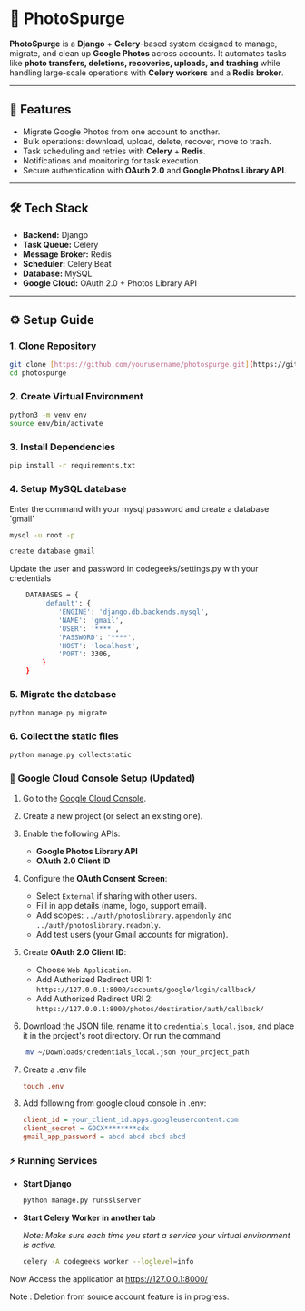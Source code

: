 
# 📸 PhotoSpurge

**PhotoSpurge** is a **Django** + **Celery**-based system designed to manage, migrate, and clean up **Google Photos** across accounts. It automates tasks like **photo transfers, deletions, recoveries, uploads, and trashing** while handling large-scale operations with **Celery workers** and a **Redis broker**.

---

## 🚀 Features

* Migrate Google Photos from one account to another.
* Bulk operations: download, upload, delete, recover, move to trash.
* Task scheduling and retries with **Celery** + **Redis**.
* Notifications and monitoring for task execution.
* Secure authentication with **OAuth 2.0** and **Google Photos Library API**.

---

## 🛠️ Tech Stack

* **Backend:** Django 
* **Task Queue:** Celery
* **Message Broker:** Redis
* **Scheduler:** Celery Beat
* **Database:** MySQL
* **Google Cloud:** OAuth 2.0 + Photos Library API

---

## ⚙️ Setup Guide

### 1. Clone Repository

```bash
git clone [https://github.com/yourusername/photospurge.git](https://github.com/yourusername/photospurge.git)
cd photospurge
````

### 2\. Create Virtual Environment

```bash
python3 -m venv env
source env/bin/activate
```

### 3\. Install Dependencies

```bash
pip install -r requirements.txt
```
### 4\. Setup MySQL database
Enter the command with your mysql password and  create a database 'gmail'
```bash
mysql -u root -p
```
```bash
create database gmail
```
Update the user and password in codegeeks/settings.py with your credentials
```bash
    DATABASES = {
        'default': {
            'ENGINE': 'django.db.backends.mysql',
            'NAME': 'gmail',
            'USER': '****',
            'PASSWORD': '****',
            'HOST': 'localhost',
            'PORT': 3306,
        }
    }
```
### 5\. Migrate the database

```bash
python manage.py migrate
```
### 6\. Collect the static files

```bash
python manage.py collectstatic
```
### 🔑 Google Cloud Console Setup (Updated)

1.  Go to the [Google Cloud Console](https://console.cloud.google.com/).

2.  Create a new project (or select an existing one).

3.  Enable the following APIs:

      * **Google Photos Library API**
      * **OAuth 2.0 Client ID**

4.  Configure the **OAuth Consent Screen**:

      * Select `External` if sharing with other users.
      * Fill in app details (name, logo, support email).
      * Add scopes: `../auth/photoslibrary.appendonly` and `../auth/photoslibrary.readonly`.
      * Add test users (your Gmail accounts for migration).

5.  Create **OAuth 2.0 Client ID**:

      * Choose `Web Application`.
      * Add Authorized Redirect URI 1:
        `https://127.0.0.1:8000/accounts/google/login/callback/`
    * Add Authorized Redirect URI 2:
        `https://127.0.0.1:8000/photos/destination/auth/callback/`
    

6.  Download the JSON file, rename it to `credentials_local.json`, and place it in the project's root directory.
Or run the command
```bash
    mv ~/Downloads/credentials_local.json your_project_path
```

7.  Create a .env file
    ```ini
    touch .env
    ```
 8. Add following from google cloud console in .env:

    ```ini
    client_id = your_client_id.apps.googleusercontent.com
    client_secret = GOCX********cdx
    gmail_app_password = abcd abcd abcd abcd
    ```

### ⚡ Running Services

  * **Start Django**
    ```bash
    python manage.py runsslserver
    ```

  * **Start Celery Worker in another tab**
    
    *Note: Make sure each time you start a service your virtual  environment is active.*

    ```bash
    celery -A codegeeks worker --loglevel=info
    ```

Now Access the application at https://127.0.0.1:8000/

Note : Deletion from source account feature is in progress.
